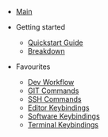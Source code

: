 * [Main](/)

* Getting started

  * [Quickstart Guide](quickstart-guide.md)
  * [Breakdown](breakdown.md)

* Favourites
  * [Dev Workflow](resources/dev-workflow.md)
  * [GIT Commands](commands/git.md)
  * [SSH Commands](commands/ssh.md)
  - [Editor Keybindings](keybindings/editor.md)
  * [Software Keybindings](keybindings/software.md)
  * [Terminal Keybindings](keybindings/terminal.md)